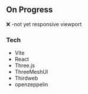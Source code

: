 ## On Progress

❌️ -not yet responsive viewport

### Tech 

 - Vite
 - React
 - Three.js
 - ThreeMeshUI
 - Thirdweb
 - openzeppelin

